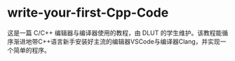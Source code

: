 # write-your-first-Cpp-Code
这是一篇 C/C++ 编辑器与编译器使用的教程，由 DLUT 的学生维护。该教程能循序渐进地带C++语言新手安装好主流的编辑器VSCode与编译器Clang，并实现一个简单的程序。

